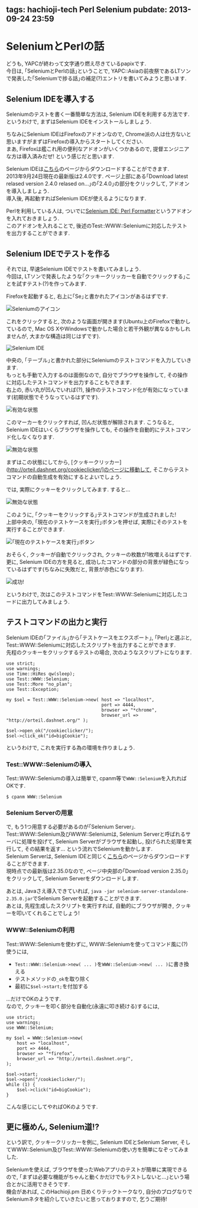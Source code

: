 tags: hachioji-tech Perl Selenium
pubdate: 2013-09-24 23:59
---
# SeleniumとPerlの話

どうも, YAPCが終わって文字通り燃え尽きているpapixです.  
今日は, ｢SeleniumとPerlの話｣ということで, YAPC::Asiaの前夜祭であるLTソンで発表した｢Seleniumで捗る話｣の補足(?)エントリを書いてみようと思います.

## Selenium IDEを導入する

Seleniumのテストを書く一番簡単な方法は, Selenium IDEを利用する方法です.  
というわけで, まずはSelenium IDEをインストールしましょう.

ちなみにSelenium IDEはFirefoxのアドオンなので, Chrome派の人は仕方ないと思いますがまずはFirefoxの導入からスタートしてください.  
まあ, Firefoxは艦これ用の便利なアドオンがいくつかあるので, 提督エンジニアな方は導入済みだぜ! という感じだと思います.

Selenium IDEは[こちら](http://docs.seleniumhq.org/download/)のページからダウンロードすることができます.  
2013年9月24日現在の最新版は2.4.0です. ページ上部にある｢Download latest relased version 2.4.0 relased on...｣の｢2.4.0｣の部分をクリックして, アドオンを導入しましょう.  
導入後, 再起動すればSelenium IDEが使えるようになります.

Perlを利用している人は, ついでに[Selenium IDE: Perl Formatter](https://addons.mozilla.org/ja/firefox/addon/selenium-ide-perl-formatter/)というアドオンを入れておきましょう.  
このアドオンを入れることで, 後述のTest::WWW::Seleniumに対応したテストを出力することができます.

## Selenium IDEでテストを作る

それでは, 早速Selenium IDEでテストを書いてみましょう.  
今回は, LTソンで発表したような｢クッキークリッカーを自動でクリックする｣ことを試すテスト(?)を作ってみます.

Firefoxを起動すると, 右上に｢Se｣と書かれたアイコンがあるはずです.

![Seleniumのアイコン](<: '/static/image/selenium-icon.png' | uri_for :>)

これをクリックすると, 次のような画面が開きます(Ubuntu上のFirefoxで動かしているので, Mac OS XやWindowsで動かした場合と若干外観が異なるかもしれませんが, 大まかな構造は同じはずです).

![Selenium IDE](<: '/static/image/selenium-ide.png' | uri_for :>)

中央の, ｢テーブル｣と書かれた部分にSeleniumのテストコマンドを入力していきます.  
もっとも手動で入力するのは面倒なので, 自分でブラウザを操作して, その操作に対応したテストコマンドを出力することもできます.  
右上の, 赤い丸が凹んでいれば(?), 操作のテストコマンド化が有効になっています(初期状態でそうなっているはずです).

![有効な状態](<: '/static/image/selenium-cap.png' | uri_for :>)

このマーカーをクリックすれば, 凹んだ状態が解除されます. こうなると, Selenium IDEはいくらブラウザを操作しても, その操作を自動的にテストコマンド化しなくなります.  

![無効な状態](<: '/static/image/selenium-no-cap.png' | uri_for :>)

まずはこの状態にしてから, [クッキークリッカー](http://orteil.dashnet.org/cookieclicker/]のページに移動して, そこからテストコマンドの自動生成を有効にするとよいでしょう.

では, 実際にクッキーをクリックしてみます. すると...

![無効な状態](<: '/static/image/selenium-cookie-test.png' | uri_for :>)

このように, ｢クッキーをクリックする｣テストコマンドが生成されました!  
上部中央の, ｢現在のテストケースを実行｣ボタンを押せば, 実際にそのテストを実行することができます.

![｢現在のテストケースを実行｣ボタン](<: '/static/image/selenium-exec.png' | uri_for :>)

おそらく, クッキーが自動でクリックされ, クッキーの枚数が1枚増えるはずです.  
更に, Selenium IDEの方を見ると, 成功したコマンドの部分の背景が緑色になっているはずです(ちなみに失敗だと, 背景が赤色になります).

![成功!](<: '/static/image/selenium-success.png' | uri_for :>)

というわけで, 次はこのテストコマンドをTest::WWW::Seleniumに対応したコードに出力してみましょう.

## テストコマンドの出力と実行

Selenium IDEの｢ファイル｣から｢テストケースをエクスポート｣, ｢Perl｣と選ぶと, Test::WWW::Seleniumに対応したスクリプトを出力することができます.  
先程のクッキーをクリックするテストの場合, 次のようなスクリプトになります. 

    use strict;
    use warnings;
    use Time::HiRes qw(sleep);
    use Test::WWW::Selenium;
    use Test::More "no_plan";
    use Test::Exception;
    
    my $sel = Test::WWW::Selenium->new( host => "localhost", 
                                        port => 4444, 
                                        browser => "*chrome", 
                                        browser_url => "http://orteil.dashnet.org/" );
    
    $sel->open_ok("/cookieclicker/");
    $sel->click_ok("id=bigCookie");

というわけで, これを実行する為の環境を作りましょう.

### Test::WWW::Seleniumの導入

Test::WWW::Seleniumの導入は簡単で, cpanm等で`WWW::Selenium`を入れればOKです.

    $ cpanm WWW::Selenium

### Selenium Serverの用意

で, もう1つ用意する必要があるのが｢Selenium Server｣.  
Test::WWW::Selenium及びWWW::Seleniumは, Selenium Serverと呼ばれるサーバに処理を投げて, Selenium Serverがブラウザを起動し, 投げられた処理を実行して, その結果を返す... という流れでSeleniumを動かします.  
Selenium Serverは, Selenium IDEと同じく[こちら](http://docs.seleniumhq.org/download/)のページからダウンロードすることができます.  
現時点での最新版は2.35.0なので, ページ中央部の｢Download version 2.35.0｣をクリックして, Selenium Serverをダウンロードします.

あとは, Javaさえ導入できていれば, `java -jar selenium-server-standalone-2.35.0.jar`でSelenium Serverを起動することができます.  
あとは, 先程生成したスクリプトを実行すれば, 自動的にブラウザが開き, クッキーを叩いてくれることでしょう!

### WWW::Seleniumの利用

Test::WWW::Seleniumを使わずに, WWW::Seleniumを使ってコマンド風に(?)使うには, 

- `Test::WWW::Selenium->new( ... )`を`WWW::Selenium->new( ... )`に書き換える
- テストメソッドの`_ok`を取り除く
- 最初に`$sel->start;`を付加する

...だけでOKのようです.  
なので, クッキーを叩く部分を自動化(永遠に叩き続ける)するには, 

    use strict;
    use warnings;
    use WWW::Selenium;
    
    my $sel = WWW::Selenium->new(
        host => "localhost", 
        port => 4444, 
        browser => "*firefox", 
        browser_url => "http://orteil.dashnet.org/",
    );
    
    $sel->start;
    $sel->open("/cookieclicker/");
    while (1) {
        $sel->click("id=bigCookie");
    }

こんな感じにしてやればOKのようです.

## 更に極めん, Selenium道!?

という訳で, クッキークリッカーを例に, Selenium IDEとSelenium Server, そしてWWW::Selenium及びTest::WWW::Seleniumの使い方を簡単になぞってみました.  

Seleniumを使えば, ブラウザを使ったWebアプリのテストが簡単に実現できるので, ｢まずは必要な機能がちゃんと動くかだけでもテストしないと...｣という場合とかに活用できそうです.  
機会があれば, このHachioji.pm 日めくりテックトークなり, 自分のブログなりでSeleniumネタを紹介していきたいと思っておりますので, 乞うご期待!


